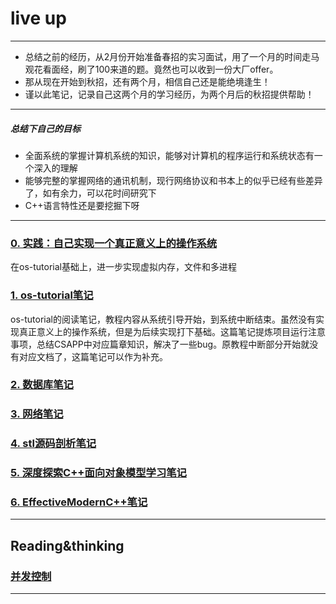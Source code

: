 # live up
-------------
- 总结之前的经历，从2月份开始准备春招的实习面试，用了一个月的时间走马观花看面经，刷了100来道的题。竟然也可以收到一份大厂offer。
- 那从现在开始到秋招，还有两个月，相信自己还是能绝境逢生！
- 谨以此笔记，记录自己这两个月的学习经历，为两个月后的秋招提供帮助！
-------------
##### 总结下自己的目标
- 全面系统的掌握计算机系统的知识，能够对计算机的程序运行和系统状态有一个深入的理解
- 能够完整的掌握网络的通讯机制，现行网络协议和书本上的似乎已经有些差异了，如有余力，可以花时间研究下
- C++语言特性还是要挖掘下呀
-------------
### [0. 实践：自己实现一个真正意义上的操作系统](https://github.com/isyiming/ming_OS)
在os-tutorial基础上，进一步实现虚拟内存，文件和多进程

### [1. os-tutorial笔记](https://github.com/isyiming/live-up/OS)
os-tutorial的阅读笔记，教程内容从系统引导开始，到系统中断结束。虽然没有实现真正意义上的操作系统，但是为后续实现打下基础。这篇笔记提炼项目运行注意事项，总结CSAPP中对应篇章知识，解决了一些bug。原教程中断部分开始就没有对应文档了，这篇笔记可以作为补充。

### [2. 数据库笔记](https://github.com/isyiming/live-up/Database/Database.md)

### [3. 网络笔记](https://github.com/isyiming/live-up/Net/Net.md)

### [4. stl源码剖析笔记](https://github.com/isyiming/live-up/C++/STL.md)

### [5. 深度探索C++面向对象模型学习笔记](https://github.com/isyiming/live-up/C++/C++object-oriented.md)

### [6. EffectiveModernC++笔记](https://github.com/isyiming/live-up/C++/EffectiveModernC++.md)
-------------

## Reading&thinking

### [并发控制](https://github.com/isyiming/live-up/Reading&thinking/并发控制.md)
-------------
